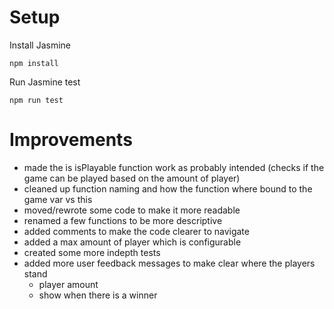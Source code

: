 Setup
=====================

Install Jasmine

	npm install
	
Run Jasmine test

	npm run test

Improvements
=====================
  - made the is isPlayable function work as probably intended (checks if the game can be played based on the amount of player)
  - cleaned up function naming and how the function where bound to the game var vs this
  - moved/rewrote some code to make it more readable 
  - renamed a few functions to be more descriptive
  - added comments to make the code clearer to navigate
  - added a max amount of player which is configurable
  - created some more indepth tests
  - added more user feedback messages to make clear where the players stand
    - player amount
    - show when there is a winner



